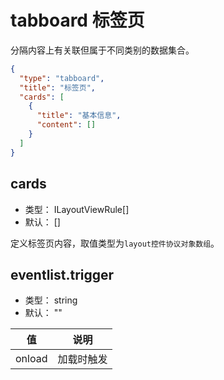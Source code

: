 # tabboard 标签页
分隔内容上有关联但属于不同类别的数据集合。

```json
{
  "type": "tabboard",
  "title": "标签页",
  "cards": [
    {
      "title": "基本信息",
      "content": []
    }
  ]
}
```


## cards
+ 类型： ILayoutViewRule[]
+ 默认： []

定义标签页内容，取值类型为`layout控件协议对象数组`。

## eventlist.trigger
+ 类型： string
+ 默认： ""

| 值 | 说明 |
| ---- | ---- |
| onload | 加载时触发 |
